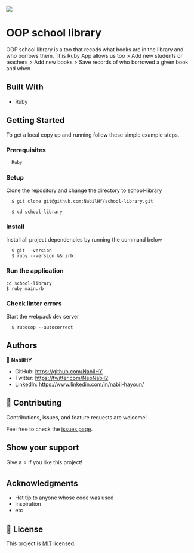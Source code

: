 ![](https://img.shields.io/badge/Microverse-blueviolet)

# OOP school library
OOP school library is a too that recods what books are in the library and who borrows them.
This Ruby App allows us too 
    > Add new students or teachers
    > Add new books
    > Save records of who borrowed a given book and when



## Built With

- Ruby

## Getting Started

To get a local copy up and running follow these simple example steps.

### Prerequisites
```
  Ruby 

```
### Setup
Clone the repository and change the directory to school-library

``` 
  $ git clone git@github.com:NabilHY/school-library.git

  $ cd school-library

```

### Install
Install all project dependencies by running the command below
 
``` 
  $ git --version
  $ ruby --version && irb
```

### Run the application
```
cd school-library
$ ruby main.rb
```
### Check linter errors
Start the webpack dev server
``` 
  $ rubocop --autocorrect
```


## Authors

👤 **NabilHY**

- GitHub: https://github.com/NabilHY
- Twitter: https://twitter.com/NeoNabil2
- LinkedIn: https://www.linkedin.com/in/nabil-hayoun/


## 🤝 Contributing

Contributions, issues, and feature requests are welcome!

Feel free to check the [issues page](../../issues/).

## Show your support

Give a ⭐️ if you like this project!

## Acknowledgments

- Hat tip to anyone whose code was used
- Inspiration
- etc

## 📝 License

This project is [MIT](./MIT.md) licensed.
